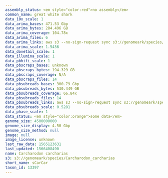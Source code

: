 ```yaml
---
assembly_status: <em style="color:red">no assembly</em>
common_name: great white shark
data_10x_scale: 1
data_arima_bases: 471.53 Gbp
data_arima_bytes: 284.496 GB
data_arima_coverage: 104.78x
data_arima_files: 6
data_arima_links: aws s3 --no-sign-request sync s3://genomeark/species/Carcharodon_carcharias/sCarCar2/genomic_data/arima/ .<br>
data_arima_scale: 1.5436
data_dovetail_scale: 1
data_illumina_scale: 1
data_pbhifi_scale: 1
data_pbscraps_bases: unknown
data_pbscraps_bytes: 194.329 GB
data_pbscraps_coverage: N/A
data_pbscraps_files: 14
data_pbsubreads_bases: 300.79 Gbp
data_pbsubreads_bytes: 530.449 GB
data_pbsubreads_coverage: 66.84x
data_pbsubreads_files: 14
data_pbsubreads_links: aws s3 --no-sign-request sync s3://genomeark/species/Carcharodon_carcharias/sCarCar2/genomic_data/pacbio/ . --exclude "*scraps.bam* --exclude "*ccs.bam*"<br>
data_pbsubreads_scale: 0.5281
data_phase_scale: 1
data_status: <em style="color:orange">some data</em>
genome_size: 4500000000
genome_size_display: 4.50 Gbp
genome_size_method: null
image: null
image_license: unknown
last_raw_data: 1565123631
last_updated: 1566408490
name: Carcharodon carcharias
s3: s3://genomeark/species/Carcharodon_carcharias
short_name: sCarCar
taxon_id: 13397
---
```

